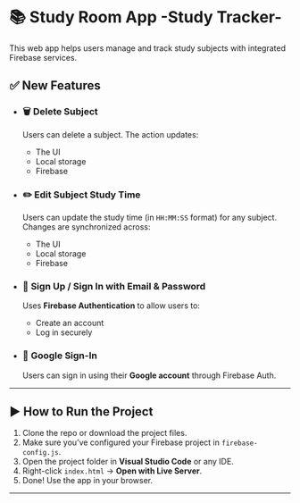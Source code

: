 # 📚 Study Room App -Study Tracker-

This web app helps users manage and track study subjects with integrated Firebase services.

## ✅ New Features

- ### 🗑️ Delete Subject  
  Users can delete a subject. The action updates:
  - The UI  
  - Local storage  
  - Firebase

- ### ✏️ Edit Subject Study Time  
  Users can update the study time (in `HH:MM:SS` format) for any subject. Changes are synchronized across:
  - The UI  
  - Local storage  
  - Firebase

- ### 🔐 Sign Up / Sign In with Email & Password  
  Uses **Firebase Authentication** to allow users to:
  - Create an account  
  - Log in securely

- ### 🔵 Google Sign-In  
  Users can sign in using their **Google account** through Firebase Auth.

---

## ▶️ How to Run the Project

1. Clone the repo or download the project files.
2. Make sure you’ve configured your Firebase project in `firebase-config.js`.
3. Open the project folder in **Visual Studio Code** or any IDE.
4. Right-click `index.html` → **Open with Live Server**.
5. Done! Use the app in your browser.

---


